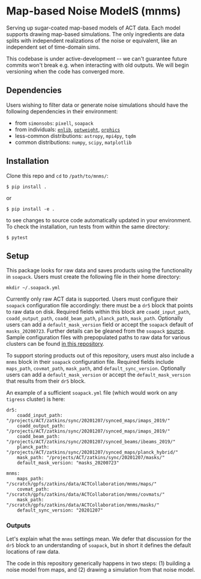 # Map-based Noise ModelS (mnms)

Serving up sugar-coated map-based models of ACT data. Each model supports drawing map-based simulations. The only ingredients are data splits with independent realizations of the noise or equivalent, like an independent set of time-domain sims. 

This codebase is under active-development -- we can't guarantee future commits won't break e.g. when interacting with old outputs. We will begin versioning when the code has converged more. 

## Dependencies
Users wishing to filter data or generate noise simulations should have the following dependencies in their environment:
* from `simonsobs`: `pixell`, `soapack`
* from individuals: [`enlib`](https://github.com/amaurea/enlib), [`optweight`](https://github.com/AdriJD/optweight), [`orphics`](https://github.com/msyriac/orphics) 
* less-common distributions: `astropy`, `mpi4py`, `tqdm`
* common distributions: `numpy`, `scipy`, `matplotlib`

## Installation
Clone this repo and `cd` to `/path/to/mnms/`:
```
$ pip install .
```
or 
```
$ pip install -e .
```
to see changes to source code automatically updated in your environment. To check the installation, run tests from within the same directory:

```
$ pytest
```

## Setup
This package looks for raw data and saves products using the functionality in `soapack`. Users must create the following file in their home directory:
```
mkdir ~/.soapack.yml
```
Currently only raw ACT data is supported. Users must configure their `soapack` configuration file accordingly: there must be a `dr5` block that points to raw data on disk. Required fields within this block are `coadd_input_path`, `coadd_output_path`, `coadd_beam_path`, `planck_path`, `mask_path`. Optionally users can add a `default_mask_version` field or accept the `soapack` default of `masks_20200723`. Further details can be gleaned from the `soapack` [source](https://github.com/simonsobs/soapack/blob/master/soapack/interfaces.py). Sample configuration files with prepopulated paths to raw data for various clusters can be found [in this repository](https://github.com/ACTCollaboration/soapack_configs).

To support storing products out of this repository, users must also include a `mnms` block in their `soapack` configuration file. Required fields include `maps_path`, `covmat_path`, `mask_path`, and `default_sync_version`. Optionally users can add a `default_mask_version` or accept the `default_mask_version` that results from their `dr5` block.

An example of a sufficient `soapack.yml` file (which would work on any `tigress` cluster) is here:
```
dr5:
    coadd_input_path: "/projects/ACT/zatkins/sync/20201207/synced_maps/imaps_2019/"
    coadd_output_path: "/projects/ACT/zatkins/sync/20201207/synced_maps/imaps_2019/"
    coadd_beam_path: "/projects/ACT/zatkins/sync/20201207/synced_beams/ibeams_2019/"
    planck_path: "/projects/ACT/zatkins/sync/20201207/synced_maps/planck_hybrid/"
    mask_path: "/projects/ACT/zatkins/sync/20201207/masks/"
    default_mask_version: "masks_20200723"

mnms:
    maps_path: "/scratch/gpfs/zatkins/data/ACTCollaboration/mnms/maps/"
    covmat_path: "/scratch/gpfs/zatkins/data/ACTCollaboration/mnms/covmats/"
    mask_path: "/scratch/gpfs/zatkins/data/ACTCollaboration/mnms/masks/"
    default_sync_version: "20201207"
```

### Outputs
Let's explain what the `mnms` settings mean. We defer that discussion for the `dr5` block to an understanding of `soapack`, but in short it defines the default locations of raw data.

The code in this repository generically happens in two steps: (1) building a noise model from maps, and (2) drawing a simulation from that noise model.
